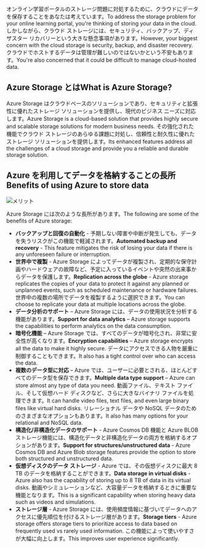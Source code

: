 <span data-ttu-id="260d8-101">オンライン学習ポータルのストレージ問題に対処するために、クラウドにデータを保存することをあなたは考えています。</span><span class="sxs-lookup"><span data-stu-id="260d8-101">To address the storage problem for your online learning portal, you're thinking of storing your data in the cloud.</span></span> <span data-ttu-id="260d8-102">しかしながら、クラウド ストレージには、セキュリティ、バックアップ、ディザスター リカバリーという大きな懸念事項があります。</span><span class="sxs-lookup"><span data-stu-id="260d8-102">However, your biggest concern with the cloud storage is security, backup, and disaster recovery.</span></span> <span data-ttu-id="260d8-103">クラウドでホストするデータは管理が難しいのではないかという不安もあります。</span><span class="sxs-lookup"><span data-stu-id="260d8-103">You're also concerned that it could be difficult to manage cloud-hosted data.</span></span>

## <a name="what-is-azure-storage"></a><span data-ttu-id="260d8-104">Azure Storage とは</span><span class="sxs-lookup"><span data-stu-id="260d8-104">What is Azure Storage?</span></span>

<span data-ttu-id="260d8-105">Azure Storage はクラウドベースのソリューションであり、セキュリティと拡張性に優れたストレージ ソリューションを提供し、現代のビジネス ニーズに対応します。</span><span class="sxs-lookup"><span data-stu-id="260d8-105">Azure Storage is a cloud-based solution that provides highly secure and scalable storage solutions for modern business needs.</span></span> <span data-ttu-id="260d8-106">その強化された機能でクラウド ストレージのあらゆる課題に対処し、信頼性と耐久性に優れたストレージ ソリューションを提供します。</span><span class="sxs-lookup"><span data-stu-id="260d8-106">Its enhanced features address all the challenges of a cloud storage  and provide you a reliable and durable storage solution.</span></span>

## <a name="benefits-of-using-azure-to-store-data"></a><span data-ttu-id="260d8-107">Azure を利用してデータを格納することの長所</span><span class="sxs-lookup"><span data-stu-id="260d8-107">Benefits of using Azure to store data</span></span>

![メリット](../images/Benefits.png)

<span data-ttu-id="260d8-109">Azure Storage には次のような長所があります。</span><span class="sxs-lookup"><span data-stu-id="260d8-109">The following are some of the benefits of Azure storage:</span></span>

- <span data-ttu-id="260d8-110">**バックアップと回復の自動化** - 予期しない障害や中断が発生しても、データを失うリスクがこの機能で軽減されます。</span><span class="sxs-lookup"><span data-stu-id="260d8-110">**Automated backup and recovery** -  This feature mitigates the risk of losing your data if there is any unforeseen failure or interruption.</span></span>
- <span data-ttu-id="260d8-111">**世界中で複製** - Azure Storage によってデータが複製され、定期的な保守計画やハードウェアの故障など、予定に入っているイベントや突然の出来事からデータを保護します。</span><span class="sxs-lookup"><span data-stu-id="260d8-111">**Replication across the globe** - Azure storage replicates the copies of your data to protect it against any planned or unplanned events, such as scheduled maintenance or hardware failures.</span></span> <span data-ttu-id="260d8-112">世界中の複数の場所でデータを複製するように選択できます。</span><span class="sxs-lookup"><span data-stu-id="260d8-112">You can choose to replicate your data at multiple locations across the globe.</span></span>
- <span data-ttu-id="260d8-113">**データ分析のサポート** – Azure Storage には、データの使用状況を分析する機能があります。</span><span class="sxs-lookup"><span data-stu-id="260d8-113">**Support for data analytics** – Azure storage supports the capabilities to perform analytics on the data consumption.</span></span>
- <span data-ttu-id="260d8-114">**暗号化機能** – Azure Storage では、すべてのデータが暗号化され、非常に安全性が高くなります。</span><span class="sxs-lookup"><span data-stu-id="260d8-114">**Encryption capabilities** – Azure storage encrypts all the data to make it highly secure.</span></span> <span data-ttu-id="260d8-115">データにアクセスできる人物を厳重に制御することもできます。</span><span class="sxs-lookup"><span data-stu-id="260d8-115">It also has a tight control over who can access the data.</span></span>
- <span data-ttu-id="260d8-116">**複数のデータ型に対応** – Azure では、ユーザーに必要とされる、ほとんどすべてのデータ型を保存できます。</span><span class="sxs-lookup"><span data-stu-id="260d8-116">**Multiple data type support** – Azure can store almost any type of data you need.</span></span> <span data-ttu-id="260d8-117">動画ファイル、テキスト ファイル、そして仮想ハード ディスクなど、さらに大きなバイナリ ファイルを処理できます。</span><span class="sxs-lookup"><span data-stu-id="260d8-117">It can handle video files, text files, and even large binary files like virtual hard disks.</span></span> <span data-ttu-id="260d8-118">リレーショナル データや NoSQL データのためのさまざまなオプションもあります。</span><span class="sxs-lookup"><span data-stu-id="260d8-118">It also has many options for your relational and NoSQL data.</span></span>
- <span data-ttu-id="260d8-119">**構造化/非構造化データのサポート** - Azure Cosmos DB 機能と Azure BLOB ストレージ機能には、構造化データと非構造化データの両方を格納するオプションがあります。</span><span class="sxs-lookup"><span data-stu-id="260d8-119">**Support for structures/unstructured data** - Azure Cosmos DB and Azure Blob storage features provide the option to store both structured and unstructured data.</span></span>
- <span data-ttu-id="260d8-120">**仮想ディスクのデータ ストレージ** - Azure では、その仮想ディスクに最大 8 TB のデータを格納することができます。</span><span class="sxs-lookup"><span data-stu-id="260d8-120">**Data storage in virtual disks** - Azure also has the capability of storing up to 8 TB of data in its virtual disks.</span></span> <span data-ttu-id="260d8-121">動画やシミュレーションなど、大容量データを格納するときに重要な機能となります。</span><span class="sxs-lookup"><span data-stu-id="260d8-121">This is a significant capability when storing heavy data such as videos and simulations.</span></span>
- <span data-ttu-id="260d8-122">**ストレージ層** - Azure Storage には、使用頻度情報に基づいてデータへのアクセスに優先順位を付けるストレージ層があります。</span><span class="sxs-lookup"><span data-stu-id="260d8-122">**Storage tiers** - Azure storage offers storage tiers to prioritize access to data based on frequently used vs rarely used information.</span></span> <span data-ttu-id="260d8-123">この機能によって使いやすさが大幅に向上します。</span><span class="sxs-lookup"><span data-stu-id="260d8-123">This improves user experience significantly.</span></span>
